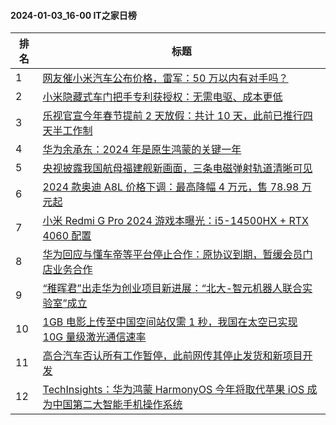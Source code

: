 #### 2024-01-03_16-00  IT之家日榜

| 排名 | 标题|
| --- | ---|
| 1 | [网友催小米汽车公布价格，雷军：50 万以内有对手吗？](https://www.ithome.com/0/742/943.htm) |
| 2 | [小米隐藏式车门把手专利获授权：无需电驱、成本更低](https://www.ithome.com/0/743/084.htm) |
| 3 | [乐视官宣今年春节提前 2 天放假：共计 10 天，此前已推行四天半工作制](https://www.ithome.com/0/742/984.htm) |
| 4 | [华为余承东：2024 年是原生鸿蒙的关键一年](https://www.ithome.com/0/743/002.htm) |
| 5 | [央视披露我国航母福建舰新画面，三条电磁弹射轨道清晰可见](https://www.ithome.com/0/743/059.htm) |
| 6 | [2024 款奥迪 A8L 价格下调：最高降幅 4 万元，售 78.98 万元起](https://www.ithome.com/0/742/948.htm) |
| 7 | [小米 Redmi G Pro 2024 游戏本曝光：i5-14500HX + RTX 4060 配置](https://www.ithome.com/0/742/938.htm) |
| 8 | [华为回应与懂车帝等平台停止合作：原协议到期，暂缓会员门店业务合作](https://www.ithome.com/0/743/102.htm) |
| 9 | [“稚晖君”出走华为创业项目新进展：“北大-智元机器人联合实验室”成立](https://www.ithome.com/0/742/963.htm) |
| 10 | [1GB 电影上传至中国空间站仅需 1 秒，我国在太空已实现 10G 量级激光通信速率](https://www.ithome.com/0/742/934.htm) |
| 11 | [高合汽车否认所有工作暂停，此前网传其停止发货和新项目开发](https://www.ithome.com/0/742/954.htm) |
| 12 | [TechInsights：华为鸿蒙 HarmonyOS 今年将取代苹果 iOS 成为中国第二大智能手机操作系统](https://www.ithome.com/0/743/110.htm) |
